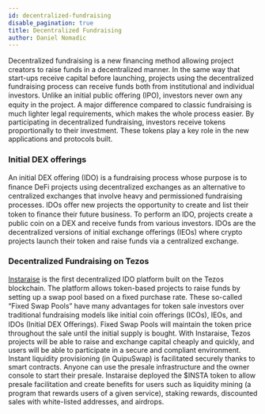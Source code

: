 ```yaml
---
id: decentralized-fundraising
disable_pagination: true
title: Decentralized Fundraising
author: Daniel Nomadic
---
```


Decentralized fundraising is a new ﬁnancing method allowing project creators to raise funds in a decentralized manner. In the same way that start-ups receive capital before launching, projects using the decentralized fundraising process can receive funds both from institutional and individual investors. Unlike an initial public oﬀering (IPO), investors never own any equity in the project. A major diﬀerence compared to classic fundraising is much lighter legal requirements, which makes the whole process easier.
By participating in decentralized fundraising, investors receive tokens proportionally to their investment. These tokens play a key role in the new applications and protocols built.

### Initial DEX offerings

An initial DEX oﬀering (IDO) is a fundraising process whose purpose is to ﬁnance DeFi projects using decentralized exchanges as an alternative to centralized exchanges that involve heavy and permissioned fundraising processes.
IDOs oﬀer new projects the opportunity to create and list their token to ﬁnance their future business.
To perform an IDO, projects create a public coin on a DEX and receive funds from various investors. IDOs are the decentralized versions of initial exchange oﬀerings (IEOs) where crypto projects launch their token and raise funds via a centralized exchange.

### Decentralized Fundraising on Tezos

[Instaraise](https://instaraise.io/) is the ﬁrst decentralized IDO platform built on the Tezos blockchain.
The platform allows token-based projects to raise funds by setting up a swap pool based on a ﬁxed purchase rate. These so-called “Fixed Swap Pools” have many advantages for token sale investors over traditional fundraising models like initial coin oﬀerings (ICOs), IEOs, and IDOs (Initial DEX Oﬀerings). Fixed Swap Pools will maintain the token price throughout the sale until the initial supply is bought.
With Instaraise, Tezos projects will be able to raise and exchange capital cheaply and quickly, and users will be able to participate in a secure and compliant environment. Instant liquidity provisioning (in QuipuSwap) is facilitated securely thanks to smart contracts.
Anyone can use the presale infrastructure and the owner console to start their presale. Instaraise deployed the $INSTA token to allow presale facilitation and create beneﬁts for users such as liquidity mining (a program that rewards users of a given service), staking rewards, discounted sales with white-listed addresses, and airdrops.
